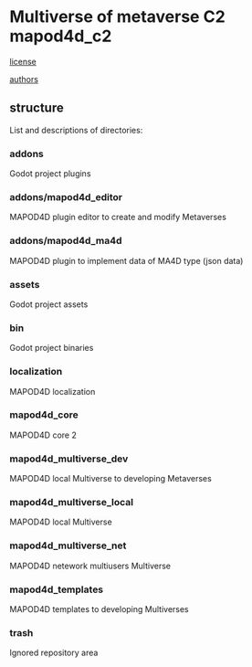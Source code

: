 # Multiverse of metaverse C2 mapod4d_c2 

[license](https://github.com/mapod4d/mapod4d_c2/blob/master/license)

[authors](https://github.com/mapod4d/mapod4d_c2/blob/master/authors)

## structure
List and descriptions of directories:
### addons 
Godot project plugins
### addons/mapod4d_editor
MAPOD4D plugin editor to create and modify Metaverses
### addons/mapod4d_ma4d
MAPOD4D plugin to implement data of MA4D type (json data)
### assets
Godot project assets
### bin
Godot project binaries
### localization
MAPOD4D localization
### mapod4d_core
MAPOD4D core 2
### mapod4d_multiverse_dev
MAPOD4D local Multiverse to developing Metaverses
### mapod4d_multiverse_local
MAPOD4D local Multiverse
### mapod4d_multiverse_net
MAPOD4D netework multiusers Multiverse
### mapod4d_templates
MAPOD4D templates to developing Multiverses
### trash
Ignored repository area








